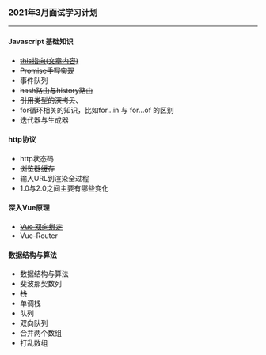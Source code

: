 ### 2021年3月面试学习计划
---

#### Javascript 基础知识

- ~~[this指向(文章内容)](!https://juejin.cn/post/6942827209015066660)~~
- ~~Promise手写实现~~
- ~~事件队列~~
- ~~hash路由与history路由~~
- ~~引用类型的深拷贝~~、
- for循环相关的知识，比如for...in 与 for...of 的区别
- 迭代器与生成器

#### http协议

- http状态码
- ~~浏览器缓存~~
- 输入URL到渲染全过程
- 1.0与2.0之间主要有哪些变化

#### 深入Vue原理

- ~~[Vue 双向绑定](!https://juejin.cn/post/6942069977843236895)~~
- ~~Vue-Router~~

#### 数据结构与算法

- 数据结构与算法
- 斐波那契数列
- ~~栈~~
- 单调栈
- 队列
- 双向队列
- 合并两个数组
- 打乱数组